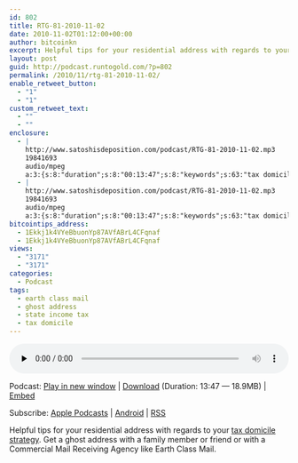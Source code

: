 ```yaml
---
id: 802
title: RTG-81-2010-11-02
date: 2010-11-02T01:12:00+00:00
author: bitcoinkn
excerpt: Helpful tips for your residential address with regards to your tax domicile strategy.
layout: post
guid: http://podcast.runtogold.com/?p=802
permalink: /2010/11/rtg-81-2010-11-02/
enable_retweet_button:
  - "1"
  - "1"
custom_retweet_text:
  - ""
  - ""
enclosure:
  - |
    http://www.satoshisdeposition.com/podcast/RTG-81-2010-11-02.mp3
    19841693
    audio/mpeg
    a:3:{s:8:"duration";s:8:"00:13:47";s:8:"keywords";s:63:"tax domicile, state income tax, ghost address, earth class mail";s:6:"author";s:17:"Trace Mayer, J.D.";}
  - |
    http://www.satoshisdeposition.com/podcast/RTG-81-2010-11-02.mp3
    19841693
    audio/mpeg
    a:3:{s:8:"duration";s:8:"00:13:47";s:8:"keywords";s:63:"tax domicile, state income tax, ghost address, earth class mail";s:6:"author";s:17:"Trace Mayer, J.D.";}
bitcointips_address:
  - 1Ekkj1k4VYeBbuonYp87AVfABrL4CFqnaf
  - 1Ekkj1k4VYeBbuonYp87AVfABrL4CFqnaf
views:
  - "3171"
  - "3171"
categories:
  - Podcast
tags:
  - earth class mail
  - ghost address
  - state income tax
  - tax domicile
---
```

<!--powerpress_player-->

<div class="powerpress_player" id="powerpress_player_5672">
  <audio class="wp-audio-shortcode" id="audio-802-83" preload="none" style="width: 100%;" controls="controls"><source type="audio/mpeg" src="http://media.blubrry.com/bitcoinruntogold/p/www.satoshisdeposition.com/podcast/RTG-81-2010-11-02.mp3?_=83" /><a href="http://media.blubrry.com/bitcoinruntogold/p/www.satoshisdeposition.com/podcast/RTG-81-2010-11-02.mp3">http://media.blubrry.com/bitcoinruntogold/p/www.satoshisdeposition.com/podcast/RTG-81-2010-11-02.mp3</a></audio>
</div>

<p class="powerpress_links powerpress_links_mp3">
  Podcast: <a href="http://media.blubrry.com/bitcoinruntogold/p/www.satoshisdeposition.com/podcast/RTG-81-2010-11-02.mp3" class="powerpress_link_pinw" target="_blank" title="Play in new window" onclick="return powerpress_pinw('https://www.bitcoin.kn/?powerpress_pinw=802-podcast');" rel="nofollow">Play in new window</a> | <a href="http://media.blubrry.com/bitcoinruntogold/s/www.satoshisdeposition.com/podcast/RTG-81-2010-11-02.mp3" class="powerpress_link_d" title="Download" rel="nofollow" download="RTG-81-2010-11-02.mp3">Download</a> (Duration: 13:47 &#8212; 18.9MB) | <a href="#" class="powerpress_link_e" title="Embed" onclick="return powerpress_show_embed('802-podcast');" rel="nofollow">Embed</a>
</p>

<p class="powerpress_embed_box" id="powerpress_embed_802-podcast" style="display: none;">
  <input id="powerpress_embed_802-podcast_t" type="text" value="<iframe width=&quot;320&quot; height=&quot;30&quot; src=&quot;https://www.bitcoin.kn/?powerpress_embed=802-podcast&amp;powerpress_player=mediaelement-audio&quot; frameborder=&quot;0&quot; scrolling=&quot;no&quot;></iframe>" onclick="javascript: this.select();" onfocus="javascript: this.select();" style="width: 70%;" readOnly />
</p>

<p class="powerpress_links powerpress_subscribe_links">
  Subscribe: <a href="https://itunes.apple.com/WebObjects/MZStore.woa/wa/viewPodcast?id=301670981&mt=2&ls=1#episodeGuid=http%3A%2F%2Fpodcast.runtogold.com%2F%3Fp%3D802" class="powerpress_link_subscribe powerpress_link_subscribe_itunes" title="Subscribe on Apple Podcasts" rel="nofollow">Apple Podcasts</a> | <a href="https://subscribeonandroid.com/www.bitcoin.kn/feed/podcast/" class="powerpress_link_subscribe powerpress_link_subscribe_android" title="Subscribe on Android" rel="nofollow">Android</a> | <a href="https://www.bitcoin.kn/feed/podcast/" class="powerpress_link_subscribe powerpress_link_subscribe_rss" title="Subscribe via RSS" rel="nofollow">RSS</a>
</p>

Helpful tips for your residential address with regards to your <a title="tax domicile strategy" href="http://taxdomicile.howtovanish.com/" target="_blank">tax domicile strategy</a>. Get a ghost address with a family member or friend or with a Commercial Mail Receiving Agency like Earth Class Mail.